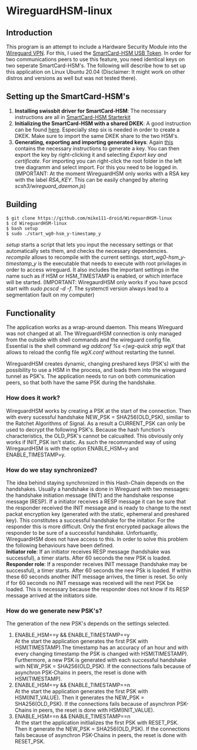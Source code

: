 # WireguardHSM-linux

## Introduction
This program is an attempt to include a Hardware Security Module into the [Wireguard VPN](https://github.com/WireGuard). For this, I used the [SmartCard-HSM USB Token](https://www.cardomatic.de/SmartCard-HSM-4K-USB-Token). In order for two communications peers to use this feature, you need identical keys on two seperate SmartCard-HSM's. The following will describe how to set up this application on Linux Ubuntu 20.04 (Disclaimer: It might work on other distros and versions as well but was not tested there).

## Setting up the SmartCard-HSM's
1. **Installing swissbit driver for SmartCard-HSM**: The necessary instructions are all in [SmartCard-HSM Starterkit](http://www.cardcontact.de/download/sc-hsm-starterkit.zip)
2. **Initializing the SmartCard-HSM with a shared DKEK**: A good instruction can be found [here](https://vessokolev.blogspot.com/2019/06/smartcard-hsm-usb-token-using-smart.html). Especially step six is needed in order to create a DKEK. Make sure to import the same DKEK share to the two HSM's.
3. **Generating, exporting and importing generated keys**: Again [this](https://vessokolev.blogspot.com/2019/06/smartcard-hsm-usb-token-using-smart.html) contains the necessary instructions to generate a key. You can then export the key by right-clicking it and selecting *Export key and certificate*. For importing you can right-click the root folder in the left tree diagramm and select import. For this you need to be logged in. (IMPORTANT: At the moment WireguardHSM only works with a RSA key with the label *RSA_KEY*. This can be easily changed by altering *scsh3/wireguard_daemon.js*)

## Building
```
$ git clone https://github.com/mike111-droid/WireguardHSM-linux  
$ cd WireguardHSM-linux  
$ bash setup
$ sudo ./start_wg0-hsm_y-timestamp_y
```

*setup* starts a script that lets you input the necessary settings or that automatically sets them, and checks the necessary dependencies. *recompile* allows to recompile with the current settings. *start_wg0-hsm_y-timestamp_y* is the executable that needs to execute with root privilages in order to access wireguard. It also includes the important settings in the name such as if HSM or HSM_TIMESTAMP is enabled, or which interface will be started. (IMPORTANT: WiregaurdHSM only works if you have pcscd start with *sudo pcscd -d -f*. The systemctl version always lead to a segmentation fault on my computer)

## Functionality
The application works as a wrap-around daemon. This means Wireguard was not changed at all. The WireguardHSM connection is only managed from the outside with shell commands and the wireguard config file. Essential is the shell command *wg addconf %s <(wg-quick strip wgX* that allows to reload the config file *wgX.conf* without restarting the tunnel.  

WireguardHSM creates dynamic, changing preshared keys (PSK's) with the possibility to use a HSM in the process, and loads them into the wireguard tunnel as PSK's. The application needs to run on both communication peers, so that both have the same PSK during the handshake.

### How does it work?
WireguardHSM works by creating a PSK at the start of the connection. Then with every sucessful handshake NEW_PSK = SHA256(OLD_PSK), similiar to the Ratchet Algorithms of Signal. As a result a CURRENT_PSK can only be used to decrypt the following PSK's. Because the hash function's characteristics, the OLD_PSK's cannot be calcualted. This obviously only works if INIT_PSK isn't static. As such the recommanded way of using WiregaurdHSM is with the option ENABLE_HSM=y and ENABLE_TIMESTAMP=y.

### How do we stay synchronized?
The idea behind staying synchronized in this Hash-Chain depends on the handshakes. Usually a handshake is done in Wireguard with two messages: the handshake initiation message (INIT) and the handshake response message (RESP). If a initiator receives a RESP message it can be sure that the responder received the INIT message and is ready to change to the next packat encryption key (generated with the static, ephemeral and preshared key). This constitutes a successful handshake for the initatior. For the responder this is more difficult. Only the first encrypted package allows the responder to be sure of a successful handshake. Unfortuantly, WireguardHSM does not have access to this. In order to solve this problem the following behaviours have been defined.  
**Initiator role**: If an initiator receives RESP message (handshake was successful), a timer starts. After 60 seconds the new PSK is loaded.  
**Responder role**: If a responder receives INIT message (handshake may be successful), a timer starts. After 60 seconds the new PSk is loaded. If within these 60 seconds another INIT message arrives, the timer is reset. So only if for 60 seconds no INIT message was received will the next PSK be loaded. This is necessary because the responder does not know if its RESP message arrived at the initiators side.


### How do we generate new PSK's?
The generation of the new PSK's depends on the settings selected.
1. ENABLE_HSM==y && ENABLE_TIMESTAMP==y  
At the start the application generates the first PSK with HSM(TIMESTAMP).The timestamp has an accuracy of an hour and with every changing timestamp the PSK is changed with HSM(TIMESTAMP). Furthermore, a new PSK is generated with each successful handshake with NEW_PSK = SHA256(OLD_PSK). If the connections fails because of asynchron PSK-Chains in peers, the reset is done with HSM(TIMESTAMP).
2. ENABLE_HSM==y && ENABLE_TIMESTAMP==n  
At the start the application generates the first PSK with HSM(INIT_VALUE). Then it generates the NEW_PSK = SHA256(OLD_PSK). If the connections fails because of asynchron PSK-Chains in peers, the reset is done with HSM(INIT_VALUE).
3. ENABLE_HSM==n && ENABLE_TIMESTAMP==n  
At the start the application initlializes the first PSK with RESET_PSK. Then it generate the NEW_PSK = SHA256(OLD_PSK). If the connections fails because of asynchron PSK-Chains in peers, the reset is done with RESET_PSK.


